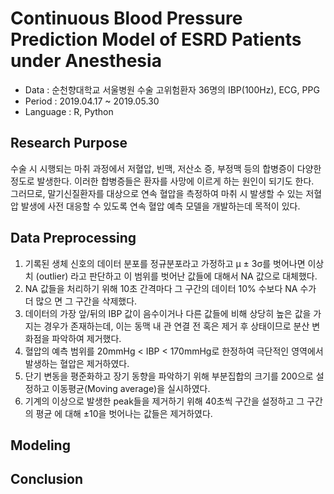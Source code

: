# Continuous Blood Pressure Prediction Model of ESRD Patients under Anesthesia


- Data : 순천향대학교 서울병원 수술 고위험환자 36명의 IBP(100Hz), ECG, PPG
- Period : 2019.04.17 ~ 2019.05.30
- Language : R, Python

## Research Purpose
수술 시 시행되는 마취 과정에서 저혈압, 빈맥, 저산소 증, 부정맥 등의 합병증이 다양한 정도로 발생한다. 이러한 합병증들은 환자를 사망에 이르게 하는 원인이 되기도 한다.  
그러므로, 말기신질환자를 대상으로 연속 혈압을 측정하여 마취 시 발생할 수 있는 저혈압 발생에 사전 대응할 수 있도록 연속 혈압 예측 모델을 개발하는데 목적이 있다.

## Data Preprocessing
1) 기록된 생체 신호의 데이터 분포를 정규분포라고 가정하고 μ ± 3σ를 벗어나면 이상치 (outlier) 라고 판단하고 이 범위를 벗어난 값들에 대해서 NA 값으로 대체했다.
2) NA 값들을 처리하기 위해 10초 간격마다 그 구간의 데이터 10% 수보다 NA 수가 더 많으 면 그 구간을 삭제했다.
3) 데이터의 가장 앞/뒤의 IBP 값이 음수이거나 다른 값들에 비해 상당히 높은 값을 가지는 경우가 존재하는데, 이는 동맥 내 관 연결 전 혹은 제거 후 상태이므로 분산 변화점을 파악하여 제거했다.
4) 혈압의 예측 범위를 20mmHg < IBP < 170mmHg로 한정하여 극단적인 영역에서 발생하는 혈압은 제거하였다.
5) 단기 변동을 평준화하고 장기 동향을 파악하기 위해 부분집합의 크기를 200으로 설정하고 이동평균(Moving average)을 실시하였다.
6) 기계의 이상으로 발생한 peak들을 제거하기 위해 40초씩 구간을 설정하고 그 구간의 평균 에 대해 ±10을 벗어나는 값들은 제거하였다.  

## Modeling

## Conclusion
